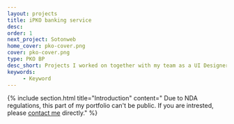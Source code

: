 ```yaml
---
layout: projects
title: iPKO banking service
desc: 
order: 1
next_project: Sotonweb
home_cover: pko-cover.png
cover: pko-cover.png
type: PKO BP
desc_short: Projects I worked on together with my team as a UI Designer for the biggerst Polish bank
keywords: 
     - Keyword
---
```

{%
     include section.html 
     title="Introduction"
     content="
Due to NDA regulations, this part of my portfolio can't be public. If you are intrested, please [contact me](mailto:contact@julia-popko.design) directly."
%}